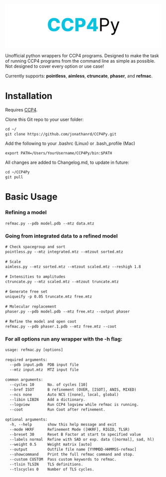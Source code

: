 <center><img src="CCP4Py.png" alt="CCP4Py Logo" width="800"/></center>

Unofficial python wrappers for CCP4 programs. Designed to make the task of running CCP4 programs from the command line as simple as possible. Not designed to cover every option or use case!

Currently supports: **pointless**, **aimless**, **ctruncate**, **phaser**, and **refmac**.

# Installation
Requires [CCP4](http://www.ccp4.ac.uk/download/).

Clone this Git repo to your user folder:
```
cd ~/
git clone https://github.com/jonathanrd/CCP4Py.git
```

Add the following to your .bashrc (Linux) or .bash_profile (Mac)
```
export PATH=/Users/YourUsername/CCP4Py/bin:$PATH
```
All changes are added to Changelog.md, to update in future:
```
cd ~/CCP4Py
git pull
```

# Basic Usage

### Refining a model
```
refmac.py --pdb model.pdb --mtz data.mtz
```

### Going from integrated data to a refined model
```
# Check spacegroup and sort
pointless.py --mtz integrated.mtz --mtzout sorted.mtz

# Scale
aimless.py --mtz sorted.mtz --mtzout scaled.mtz --reshigh 1.8

# Intensities to amplitudes
ctruncate.py --mtz scaled.mtz --mtzout truncate.mtz

# Generate free set
uniqueify -p 0.05 truncate.mtz free.mtz

# Molecular replacement
phaser.py --pdb model.pdb --mtz free.mtz --output phaser

# Refine the model and open coot
refmac.py --pdb phaser.1.pdb --mtz free.mtz --coot

```


### For all options run any wrapper with the -h flag:
```
usage: refmac.py [options]

required arguments:
  --pdb input.pdb  PDB input file
  --mtz input.mtz  MTZ input file

common arguments:
  --cycles 10      No. of cycles [10]
  --bref ISOT      B refinement (OVER, [ISOT], ANIS, MIXED)
  --ncs none       Auto NCS ([none], local, global)
  --libin LIBIN    Add a dictionary.
  --logview        Run CCP4 logview while refmac is running.
  --coot           Run Coot after refinement.

optional arguments:
  -h, --help       show this help message and exit
  --mode HKRF      Refinement Mode ([HKRF], RIGID, TLSR)
  --breset 30      Reset B Factor at start to specified value
  --labels normal  Refine with SAD or exp. data ([normal], sad, hl)
  --weight 0.5     Weight matrix [auto]
  --output         Outfile file name [YYMMDD-HHMMSS-refmac]
  --showcommand    Print the full refmac command and stop.
  --custom CUSTOM  Pass custom keywords to refmac.
  --tlsin TLSIN    TLS definitions.
  --tlscycles 0    Number of TLS cycles.
```
